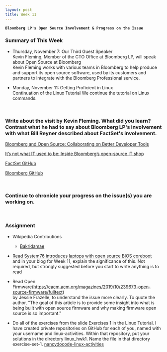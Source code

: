 ```yaml
---
layout: post
title: Week 11
---
```


**`Bloomberg LP's Open Source Involvement & Progress on the Issue`**

### Summary of This Week
- Thursday, November 7: Our Third Guest Speaker  
Kevin Fleming, Member of the CTO Office at Bloomberg LP, will speak about Open Source at Bloomberg  
Kevin Fleming works with various teams in Bloomberg to help produce and support its open source software, used by its customers and partners to integrate with the Bloomberg Professional service.  

- Monday, November 11: Getting Proficient in Linux  
Continuation of the Linux Tutorial
We continue the tutorial on Linux commands.

&nbsp;
&nbsp;

### Write about the visit by Kevin Fleming. What did you learn? Contrast what he had to say about Bloomberg LP's involvement with what Bill Reyner described about FactSet's involvement.  

[Bloomberg and Open Source: Collaborating on Better Developer Tools](https://www.bloomberg.com/company/press/bloomberg-open-source-collaborating-better-solutions-code-management/)  

[It’s not what IT used to be: Inside Bloomberg’s open-source IT shop](https://siliconangle.com/2018/12/14/its-not-what-it-use-to-be-inside-bloombergs-open-source-it-shop-kubecon/)  

[FactSet GitHub](https://github.com/factset)

[Bloomberg GitHub](https://github.com/bloomberg)  

&nbsp;
&nbsp;

### Continue to chronicle your progress on the issue(s) you are working on.

&nbsp;
&nbsp;

### Assignment  
- Wikipedia Contributions
  - [Bakridamae](https://en.wikipedia.org/wiki/Bakridamae)
  
- [Read System76 introduces laptops with open source BIOS coreboot](https://opensource.com/article/19/11/coreboot-system76-laptops?utm_campaign=intrel)  
and in your blog for Week 11, explain the significance of this. Not required, but strongly suggested before you start to write anything is to read  

- Read Open Firmware(https://cacm.acm.org/magazines/2019/10/239673-open-source-firmware/fulltext)  
by Jessie Frazelle, to understand the issue more clearly. To quote the author, "The goal of this article is to provide some insight into what is being built with open source firmware and why making firmware open source is so important."  

- Do all of the exercises from the slide Exercises 1 in the Linux Tutorial. I have created private repositories on GitHub for each of you, named with your username and linux-activities. Within that repository, put your solutions in the directory linux_hwk1. Name the file in that directory exercise-set-1.  [nancydocode-linux-activities](https://github.com/hunter-college-ossd-fall-2019/nancydocode-linux-activities)
